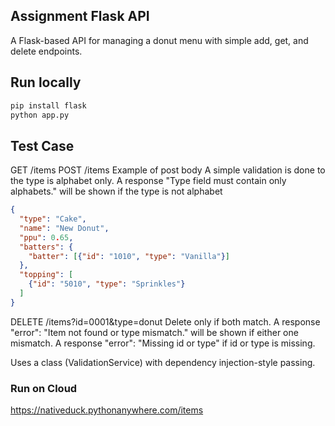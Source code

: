 ## Assignment Flask API

A Flask-based API for managing a donut menu with simple add, get, and delete endpoints.

## Run locally
```bash
pip install flask
python app.py
```

## Test Case
GET /items
POST /items
Example of post body
A simple validation is done to the type is alphabet only.
A response "Type field must contain only alphabets." will be shown if the type is not alphabet
```json
{
  "type": "Cake",
  "name": "New Donut",
  "ppu": 0.65,
  "batters": {
    "batter": [{"id": "1010", "type": "Vanilla"}]
  },
  "topping": [
    {"id": "5010", "type": "Sprinkles"}
  ]
}
```

DELETE /items?id=0001&type=donut
Delete only if both match.
A response "error": "Item not found or type mismatch." will be shown if either one mismatch.
A response "error": "Missing id or type" if id or type is missing.

Uses a class (ValidationService) with dependency injection-style passing.

### Run on Cloud
https://nativeduck.pythonanywhere.com/items
